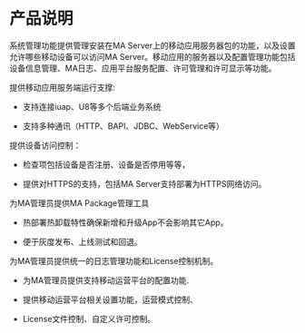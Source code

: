 # 产品说明

系统管理功能提供管理安装在MA Server上的移动应用服务器包的功能，以及设置允许哪些移动设备可以访问MA Server。移动应用的服务器以及配置管理功能包括设备信息管理、MA日志、应用平台服务配置、许可管理和许可显示等功能。

提供移动应用服务端运行支撑:

* 支持连接iuap、U8等多个后端业务系统

* 支持多种通讯（HTTP、BAPI、JDBC、WebService等）


提供设备访问控制：

* 检查项包括设备是否注册、设备是否停用等等，

* 提供对HTTPS的支持，包括MA Server支持部署为HTTPS网络访问。


为MA管理员提供MA Package管理工具

* 热部署热卸载特性确保新增和升级App不会影响其它App。

* 便于灰度发布、上线测试和回退。


为MA管理员提供统一的日志管理功能和License控制机制。

* 为MA管理员提供支持移动运营平台的配置功能.

* 提供移动运营平台相关设置功能，运营模式控制、

* License文件控制、自定义许可控制。



